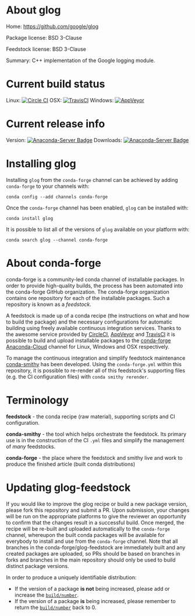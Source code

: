About glog
==========

Home: https://github.com/google/glog

Package license: BSD 3-Clause

Feedstock license: BSD 3-Clause

Summary: C++ implementation of the Google logging module.



Current build status
====================

Linux: [![Circle CI](https://circleci.com/gh/conda-forge/glog-feedstock.svg?style=shield)](https://circleci.com/gh/conda-forge/glog-feedstock)
OSX: [![TravisCI](https://travis-ci.org/conda-forge/glog-feedstock.svg?branch=master)](https://travis-ci.org/conda-forge/glog-feedstock)
Windows: [![AppVeyor](https://ci.appveyor.com/api/projects/status/github/conda-forge/glog-feedstock?svg=True)](https://ci.appveyor.com/project/conda-forge/glog-feedstock/branch/master)

Current release info
====================
Version: [![Anaconda-Server Badge](https://anaconda.org/conda-forge/glog/badges/version.svg)](https://anaconda.org/conda-forge/glog)
Downloads: [![Anaconda-Server Badge](https://anaconda.org/conda-forge/glog/badges/downloads.svg)](https://anaconda.org/conda-forge/glog)

Installing glog
===============

Installing `glog` from the `conda-forge` channel can be achieved by adding `conda-forge` to your channels with:

```
conda config --add channels conda-forge
```

Once the `conda-forge` channel has been enabled, `glog` can be installed with:

```
conda install glog
```

It is possible to list all of the versions of `glog` available on your platform with:

```
conda search glog --channel conda-forge
```


About conda-forge
=================

conda-forge is a community-led conda channel of installable packages.
In order to provide high-quality builds, the process has been automated into the
conda-forge GitHub organization. The conda-forge organization contains one repository
for each of the installable packages. Such a repository is known as a *feedstock*.

A feedstock is made up of a conda recipe (the instructions on what and how to build
the package) and the necessary configurations for automatic building using freely
available continuous integration services. Thanks to the awesome service provided by
[CircleCI](https://circleci.com/), [AppVeyor](http://www.appveyor.com/)
and [TravisCI](https://travis-ci.org/) it is possible to build and upload installable
packages to the [conda-forge](https://anaconda.org/conda-forge)
[Anaconda-Cloud](http://docs.anaconda.org/) channel for Linux, Windows and OSX respectively.

To manage the continuous integration and simplify feedstock maintenance
[conda-smithy](http://github.com/conda-forge/conda-smithy) has been developed.
Using the ``conda-forge.yml`` within this repository, it is possible to re-render all of
this feedstock's supporting files (e.g. the CI configuration files) with ``conda smithy rerender``.


Terminology
===========

**feedstock** - the conda recipe (raw material), supporting scripts and CI configuration.

**conda-smithy** - the tool which helps orchestrate the feedstock.
                   Its primary use is in the construction of the CI ``.yml`` files
                   and simplify the management of *many* feedstocks.

**conda-forge** - the place where the feedstock and smithy live and work to
                  produce the finished article (built conda distributions)


Updating glog-feedstock
=======================

If you would like to improve the glog recipe or build a new
package version, please fork this repository and submit a PR. Upon submission,
your changes will be run on the appropriate platforms to give the reviewer an
opportunity to confirm that the changes result in a successful build. Once
merged, the recipe will be re-built and uploaded automatically to the
`conda-forge` channel, whereupon the built conda packages will be available for
everybody to install and use from the `conda-forge` channel.
Note that all branches in the conda-forge/glog-feedstock are
immediately built and any created packages are uploaded, so PRs should be based
on branches in forks and branches in the main repository should only be used to
build distinct package versions.

In order to produce a uniquely identifiable distribution:
 * If the version of a package **is not** being increased, please add or increase
   the [``build/number``](http://conda.pydata.org/docs/building/meta-yaml.html#build-number-and-string).
 * If the version of a package **is** being increased, please remember to return
   the [``build/number``](http://conda.pydata.org/docs/building/meta-yaml.html#build-number-and-string)
   back to 0.
